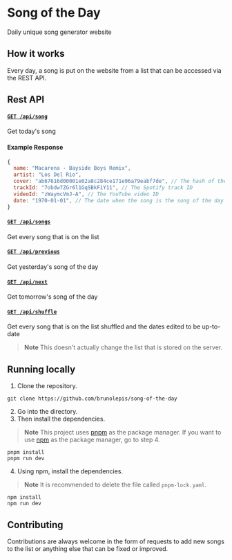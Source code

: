 # Song of the Day

Daily unique song generator website

## How it works

Every day, a song is put on the website from a list that can be accessed via the REST API.

## Rest API

#### [`GET /api/song`](https://song-of-the-day.vercel.app/api/song)

Get today's song

#### Example Response

```js
{
  name: "Macarena - Bayside Boys Remix",
  artist: "Los Del Rio",
  cover: "ab67616d00001e02a8c284ce171e96a79eabf7de", // The hash of the album cover image
  trackId: "7obdw7ZGr6l1GqSBkFiY11", // The Spotify track ID
  videoId: "zWaymcVmJ-A", // The YouTube video ID
  date: "1970-01-01", // The date when the song is the song of the day (YYYY-MM-DD)
}
```

#### [`GET /api/songs`](https://song-of-the-day.vercel.app/api/songs)

Get every song that is on the list

#### [`GET /api/previous`](https://song-of-the-day.vercel.app/api/previous)

Get yesterday's song of the day

#### [`GET /api/next`](https://song-of-the-day.vercel.app/api/next)

Get tomorrow's song of the day

#### [`GET /api/shuffle`](https://song-of-the-day.vercel.app/api/shuffle)

Get every song that is on the list shuffled and the dates edited to be up-to-date

> **Note** This doesn't actually change the list that is stored on the server.

## Running locally

1. Clone the repository.

```
git clone https://github.com/brunolepis/song-of-the-day
```

2. Go into the directory.
3. Then install the dependencies.

> **Note** This project uses [pnpm](https://pnpm.io) as the package manager. If you want to use [npm](https://docs.npmjs.com/downloading-and-installing-node-js-and-npm) as the package manager, go to step 4.

```
pnpm install
pnpm run dev
```

4. Using npm, install the dependencies.

> **Note** It is recommended to delete the file called `pnpm-lock.yaml`.

```
npm install
npm run dev
```

## Contributing

Contributions are always welcome in the form of requests to add new songs to the list or anything else that can be fixed or improved.
